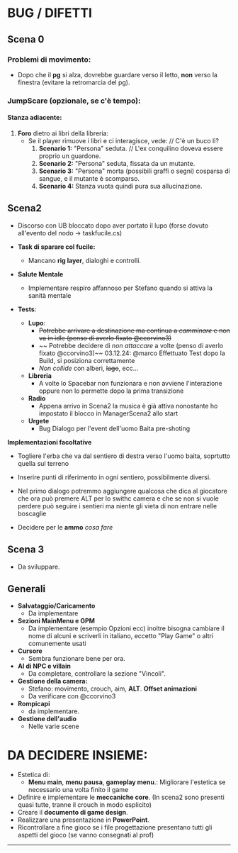 # **BUG / DIFETTI**

## **Scena 0**

### **Problemi di movimento:**
- Dopo che il **pg** si alza, dovrebbe guardare verso il letto, **non** verso la finestra (evitare la retromarcia del pg).

### **JumpScare (opzionale, se c'è tempo):**
#### **Stanza adiacente:**
1. **Foro** dietro ai libri della libreria:
   - Se il player rimuove i libri e ci interagisce, vede: // C'è un buco lì?
     1. **Scenario 1:** "Persona" seduta. // L'ex conquilino doveva essere proprio un guardone.
     2. **Scenario 2:** "Persona" seduta, fissata da un mutante.
     3. **Scenario 3:** "Persona" morta (possibili graffi o segni) cosparsa di sangue, e il mutante è scomparso.
     4. **Scenario 4:** Stanza vuota quindi pura sua allucinazione.

## Scena2

- Discorso con UB bloccato dopo aver portato il lupo (forse dovuto all'evento del nodo -> taskfucile.cs)
- **Task di sparare col fucile:**
  - Mancano **rig layer**, dialoghi e controlli.

- **Salute Mentale**
  - Implementare respiro affannoso per Stefano quando si attiva la sanità mentale
- **Tests**:
  - **Lupo**:
    - ~~Potrebbe arrivare a destinazione ma continua a _camminare_ e non va in idle (penso di averlo fixato @ccorvino3)~~ 
    - ~~ Potrebbe decidere di _non attaccare_ a volte (penso di averlo fixato @ccorvino3)~~ 
      03.12.24: @marco Effettuato Test dopo la Build, si posiziona correttamente
    - _Non collide_ con alberi, ~~lago~~, ecc...
  - **Libreria**
    - A volte lo Spacebar non funzionara e non avviene l'interazione oppure non lo permette dopo la prima transizione
  - **Radio**
    - Appena arrivo in Scena2 la musica è già attiva nonostante ho impostato il blocco in ManagerScena2 allo start
  - **Urgete**
    - Bug Dialogo per l'event dell'uomo Baita pre-shoting

**Implementazioni facoltative**
  - Togliere l'erba che va dal sentiero di destra verso l'uomo baita, soprtutto quella sul terreno
  - Inserire punti di riferimento in ogni sentiero, possibilmente diversi.
  - Nel primo dialogo potremmo aggiungere qualcosa che dica al giocatore che ora può premere ALT per lo swithc camera e che se non si vuole perdere 
    può seguire i sentieri ma niente gli vieta di non entrare nelle boscaglie
  
- Decidere per le **ammo** _cosa fare_

## Scena 3

- Da sviluppare.

## Generali

- **Salvataggio/Caricamento**
  - Da implementare
- **Sezioni MainMenu e GPM**
  - Da implementare (esempio Opzioni ecc) inoltre bisogna cambiare il nome di alcuni e scriverli in italiano, eccetto "Play Game" o altri comunemente usati
- **Cursore**
  - Sembra funzionare bene per ora.
- **AI di NPC e villain**
  - Da completare, controllare la sezione "Vincoli".
- **Gestione della camera:**
  - Stefano: movimento, crouch, aim, **ALT**.
    **Offset animazioni**
  - Da verificare con @ccorvino3
- **Rompicapi**
  - da implementare.
- **Gestione dell'audio**
  - Nelle varie scene

# **DA DECIDERE INSIEME:**

- Estetica di:
  - **Menu main**, **menu pausa**, **gameplay menu**.: Migliorare l'estetica se necessario una volta finito il game
- Definire e implementare le **meccaniche core**. (In scena2 sono presenti quasi tutte, tranne il crouch in modo esplicito)
- Creare il **documento di game design**.
- Realizzare una presentazione in **PowerPoint**.
- Ricontrollare a fine gioco se i file progettazione presentano tutti gli aspetti del gioco (se vanno consegnati al prof)

---
